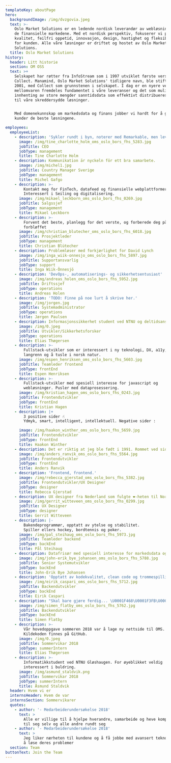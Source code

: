 ```yaml
---
templateKey: aboutPage
hero:
  backgroundImage: /img/dvzgovia.jpeg
  text: >-
    Oslo Market Solutions er en ledende nordisk leverandør av webløsninger for
    de finansielle markedene. Med et nordisk perspektiv, fokuserer vi på høy
    kvalitet, feilfri oppetid, innovasjon, design, hastighet og fleksibilitet
    for kunden. Alle våre løsninger er driftet og hostet av Oslo Market
    Solutions.
  title: Oslo Market Solutions
history:
  header: Litt historie
  section: OM OSS
  text: >+
    Selskapet har røtter fra InfoStream som i 1997 utviklet første versjon av
    Collect. Manamind, Oslo Market Solutions' tidligere navn, ble stiftet i
    2001, med Collect som grunnstenen i selskapet. I dag er en nyere versjon av
    mellomvaren fremdeles fundamentet i våre leveranser og det som muliggjør
    innhenting av store mengder sanntidsdata som effektivt distribueres videre
    til våre skreddersydde løsninger.


    Med domenekunnskap om markedsdata og finans jobber vi hardt for å gi våre
    kunder de beste løsningene.

employees:
  employeeList:
    - description: 'Sykler rundt i byn, noterer med Remarkable, men lever ellers digitalt.'
      image: /img/tine_charlotte_holm_oms_oslo_bors_fhs_5283.jpg
      jobTitle: CEO
      jobType: management
      title: Tine Charlotte Holm
    - description: Kommunikation är nyckeln för ett bra samarbete.
      image: /img/michel1.jpg
      jobTitle: Country Manager Sverige
      jobType: management
      title: Michel Gafgo
    - description: >-
        Kontakt meg for FinTech, datafeed og finansielle webplattformer.
        Interessert i Seiling og digitalisering.
      image: /img/mikael_leckborn_oms_oslo_bors_fhs_0269.jpg
      jobTitle: Salgssjef
      jobType: management
      title: Mikael Leckborn
    - description: >-
        Forvent det beste, planlegg for det verste, og forberede deg på å bli
        forbløffet
      image: /img/christian_blutecher_oms_oslo_bors_fhs_6018.jpg
      jobTitle: Prosjektleder
      jobType: management
      title: Christian Blütecher
    - description: Problemløser med forkjærlighet for David Lynch
      image: /img/inga_wiik-onnesjo_oms_oslo_bors_fhs_5897.jpg
      jobTitle: Supportansvarlig
      jobType: support
      title: Inga Wiik-Önnesjö
    - description: 'DevOps-, automatiserings- og sikkerhetsentusiast'
      image: /img/andreas_holen_oms_oslo_bors_fhs_5952.jpg
      jobTitle: Driftssjef
      jobType: operations
      title: Andreas Holen
    - description: 'TODO: Finne på noe lurt å skrive her.'
      image: /img/jorgen.jpg
      jobTitle: Systemadministrator
      jobType: operations
      title: Jørgen Paulsen
    - description: Informasjonssikkerhet student ved NTNU og deltidsansatt.
      image: /img/0.jpeg
      jobTitle: Utvikler/Sikkerhetsforsker
      jobType: operations
      title: Elias Thøgersen
    - description: >-
        Fullstack-utvikler som er interessert i ny teknologi, DX, a11y, Linux,
        langrenn og å tusle i norsk natur.
      image: /img/espen_henriksen_oms_oslo_bors_fhs_5603.jpg
      jobTitle: Teamleder frontend
      jobType: frontEnd
      title: Espen Henriksen
    - description: >-
        Fullstack-utvikler med spesiell interesse for javascript og
        webløsninger. Pusler med dataprosessering.
      image: /img/kristian_hagen_oms_oslo_bors_fhs_0243.jpg
      jobTitle: Frontendutvikler
      jobType: frontEnd
      title: Kristian Hagen
    - description: |+
        3 positive sider ☝️             
        Ydmyk, smart, intelligent, intellektuell. Negative sider : 

      image: /img/haakon_winther_oms_oslo_bors_fhs_5659.jpg
      jobTitle: Frontendutvikler
      jobType: frontEnd
      title: Haakon Winther
    - description: Det er riktig at jeg ble født i 1991. Rommet ved siden av var 1990.
      image: /img/anders_ranvik_oms_oslo_bors_fhs_5564.jpg
      jobTitle: Frontendutvikler
      jobType: frontEnd
      title: Anders Ranvik
    - description: 'Frontend, frontend.'
      image: /img/rebecca_gjerstad_oms_oslo_bors_fhs_5382.jpg
      jobTitle: Frontendutvikler/UX Designer
      jobType: designer
      title: Rebecca Gjerstad
    - description: UX designer fra Nederland som fulgte ❤️-heten til Norge
      image: /img/gerrit_witteveen_oms_oslo_bors_fhs_0299.jpg
      jobTitle: UX Designer
      jobType: designer
      title: Gerrit Witteveen
    - description: |-
        Bakendeprogrammør, opptatt av ytelse og stabilitet.
        Spiller ellers hockey, bordtennis og poker.
      image: /img/pal_steihaug_oms_oslo_bors_fhs_5973.jpg
      jobTitle: Teamleder backend
      jobType: backEnd
      title: Pål Steihaug
    - description: Datafrisør med spesiell interesse for markedsdata og Depeche Mode.
      image: /img/john-erik_bye_johansen_oms_oslo_bors_fhs_5788.jpg
      jobTitle: Senior Systemutvikler
      jobType: backEnd
      title: John-Erik Bye Johansen
    - description: 'Opptatt av kodekvalitet, clean code og trommespilling.'
      image: /img/eirik_caspari_oms_oslo_bors_fhs_5712.jpg
      jobTitle: Backendutvikler
      jobType: backEnd
      title: Eirik Caspari
    - description: "Skal bare gjøre ferdig... \U0001F468\U0001F3FB‍\U0001F4BB"
      image: /img/simen_flatby_oms_oslo_bors_fhs_5762.jpg
      jobTitle: Backendutvikler
      jobType: backEnd
      title: Simen Flatby
    - description: >-
        Vår hovedoppgave sommeren 2018 var å lage ny nettside til OMS.
        Kildekoden finnes på GitHub.
      image: /img/0.jpeg
      jobTitle: Sommervikar 2018
      jobType: summerIntern
      title: Elias Thøgersen
    - description: >-
        Informatikkstudent ved NTNU Gløshaugen. For øyeblikket veldig
        interessert i buldring.
      image: /img/asmund_staldvik.png
      jobTitle: Sommervikar 2018
      jobType: summerIntern
      title: Åsmund Staldvik
  header: Hvem vi er
  internsHeader: Hvem de var
  internsSection: Sommervikarer
  quotes:
    - author: '- Medarbeiderundersøkelse 2018'
      text: >
        Alle er villige til å hjelpe hverandre, samarbeide og heve kompetansen
        til seg selv og alle andre rundt seg
    - author: '- Medarbeiderundersøkelse 2018'
      text: >
        Jeg liker nærheten til kundene og å få jobbe med avansert teknologi for
        å løse deres problemer
  section: Team
buttonText: Join the Team
---
```



